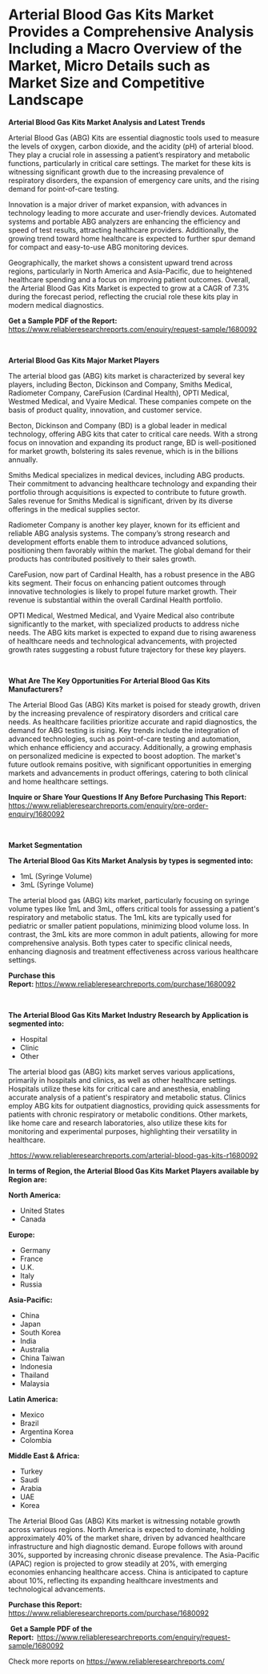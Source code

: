 <p><h1>Arterial Blood Gas Kits Market Provides a Comprehensive Analysis Including a Macro Overview of the Market, Micro Details such as Market Size and Competitive Landscape</h1></p><p><strong>Arterial Blood Gas Kits Market Analysis and Latest Trends</strong></p>
<p><p>Arterial Blood Gas (ABG) Kits are essential diagnostic tools used to measure the levels of oxygen, carbon dioxide, and the acidity (pH) of arterial blood. They play a crucial role in assessing a patient’s respiratory and metabolic functions, particularly in critical care settings. The market for these kits is witnessing significant growth due to the increasing prevalence of respiratory disorders, the expansion of emergency care units, and the rising demand for point-of-care testing.</p><p>Innovation is a major driver of market expansion, with advances in technology leading to more accurate and user-friendly devices. Automated systems and portable ABG analyzers are enhancing the efficiency and speed of test results, attracting healthcare providers. Additionally, the growing trend toward home healthcare is expected to further spur demand for compact and easy-to-use ABG monitoring devices.</p><p>Geographically, the market shows a consistent upward trend across regions, particularly in North America and Asia-Pacific, due to heightened healthcare spending and a focus on improving patient outcomes. Overall, the Arterial Blood Gas Kits Market is expected to grow at a CAGR of 7.3% during the forecast period, reflecting the crucial role these kits play in modern medical diagnostics.</p></p>
<p><strong>Get a Sample PDF of the Report:&nbsp;</strong> <a href="https://www.reliableresearchreports.com/enquiry/request-sample/1680092?utm_campaign=3216&utm_medium=2&utm_source=Github&utm_content=ia&utm_term=25032025&utm_id=arterial-blood-gas-kits">https://www.reliableresearchreports.com/enquiry/request-sample/1680092</a></p>
<p>&nbsp;</p>
<p><strong>Arterial Blood Gas Kits Major Market Players</strong></p>
<p><p>The arterial blood gas (ABG) kits market is characterized by several key players, including Becton, Dickinson and Company, Smiths Medical, Radiometer Company, CareFusion (Cardinal Health), OPTI Medical, Westmed Medical, and Vyaire Medical. These companies compete on the basis of product quality, innovation, and customer service.</p><p>Becton, Dickinson and Company (BD) is a global leader in medical technology, offering ABG kits that cater to critical care needs. With a strong focus on innovation and expanding its product range, BD is well-positioned for market growth, bolstering its sales revenue, which is in the billions annually.</p><p>Smiths Medical specializes in medical devices, including ABG products. Their commitment to advancing healthcare technology and expanding their portfolio through acquisitions is expected to contribute to future growth. Sales revenue for Smiths Medical is significant, driven by its diverse offerings in the medical supplies sector.</p><p>Radiometer Company is another key player, known for its efficient and reliable ABG analysis systems. The company’s strong research and development efforts enable them to introduce advanced solutions, positioning them favorably within the market. The global demand for their products has contributed positively to their sales growth.</p><p>CareFusion, now part of Cardinal Health, has a robust presence in the ABG kits segment. Their focus on enhancing patient outcomes through innovative technologies is likely to propel future market growth. Their revenue is substantial within the overall Cardinal Health portfolio.</p><p>OPTI Medical, Westmed Medical, and Vyaire Medical also contribute significantly to the market, with specialized products to address niche needs. The ABG kits market is expected to expand due to rising awareness of healthcare needs and technological advancements, with projected growth rates suggesting a robust future trajectory for these key players.</p></p>
<p>&nbsp;</p>
<p><strong>What Are The Key Opportunities For Arterial Blood Gas Kits Manufacturers?</strong></p>
<p><p>The Arterial Blood Gas (ABG) Kits market is poised for steady growth, driven by the increasing prevalence of respiratory disorders and critical care needs. As healthcare facilities prioritize accurate and rapid diagnostics, the demand for ABG testing is rising. Key trends include the integration of advanced technologies, such as point-of-care testing and automation, which enhance efficiency and accuracy. Additionally, a growing emphasis on personalized medicine is expected to boost adoption. The market's future outlook remains positive, with significant opportunities in emerging markets and advancements in product offerings, catering to both clinical and home healthcare settings.</p></p>
<p><strong>Inquire or Share Your Questions If Any Before Purchasing This Report:</strong> <a href="https://www.reliableresearchreports.com/enquiry/pre-order-enquiry/1680092?utm_campaign=3216&utm_medium=2&utm_source=Github&utm_content=ia&utm_term=25032025&utm_id=arterial-blood-gas-kits">https://www.reliableresearchreports.com/enquiry/pre-order-enquiry/1680092</a></p>
<p>&nbsp;</p>
<p><strong>Market Segmentation</strong></p>
<p><strong>The Arterial Blood Gas Kits Market Analysis by types is segmented into:</strong></p>
<p><ul><li>1mL (Syringe Volume)</li><li>3mL (Syringe Volume)</li></ul></p>
<p><p>The arterial blood gas (ABG) kits market, particularly focusing on syringe volume types like 1mL and 3mL, offers critical tools for assessing a patient's respiratory and metabolic status. The 1mL kits are typically used for pediatric or smaller patient populations, minimizing blood volume loss. In contrast, the 3mL kits are more common in adult patients, allowing for more comprehensive analysis. Both types cater to specific clinical needs, enhancing diagnosis and treatment effectiveness across various healthcare settings.</p></p>
<p><strong>Purchase this Report:&nbsp;</strong><a href="https://www.reliableresearchreports.com/purchase/1680092?utm_campaign=3216&utm_medium=2&utm_source=Github&utm_content=ia&utm_term=25032025&utm_id=arterial-blood-gas-kits">https://www.reliableresearchreports.com/purchase/1680092</a></p>
<p>&nbsp;</p>
<p><strong>The Arterial Blood Gas Kits Market Industry Research by Application is segmented into:</strong></p>
<p><ul><li>Hospital</li><li>Clinic</li><li>Other</li></ul></p>
<p><p>The arterial blood gas (ABG) kits market serves various applications, primarily in hospitals and clinics, as well as other healthcare settings. Hospitals utilize these kits for critical care and anesthesia, enabling accurate analysis of a patient's respiratory and metabolic status. Clinics employ ABG kits for outpatient diagnostics, providing quick assessments for patients with chronic respiratory or metabolic conditions. Other markets, like home care and research laboratories, also utilize these kits for monitoring and experimental purposes, highlighting their versatility in healthcare.</p></p>
<p><a href="https://www.reliableresearchreports.com/arterial-blood-gas-kits-r1680092?utm_campaign=3216&utm_medium=2&utm_source=Github&utm_content=ia&utm_term=25032025&utm_id=arterial-blood-gas-kits">&nbsp;https://www.reliableresearchreports.com/arterial-blood-gas-kits-r1680092</a></p>
<p><strong>In terms of Region, the Arterial Blood Gas Kits Market Players available by Region are:</strong></p>
<p>
    <p> <strong> North America: </strong>
        <ul>
            <li>United States</li>
            <li>Canada</li>
        </ul>
        </p> 
    <p> <strong> Europe: </strong>
        <ul>
            <li>Germany</li>
            <li>France</li>
            <li>U.K.</li>
            <li>Italy</li>
            <li>Russia</li>
        </ul>
        </p> 
    <p> <strong> Asia-Pacific: </strong>
        <ul>
            <li>China</li>
            <li>Japan</li>
            <li>South Korea</li>
            <li>India</li>
            <li>Australia</li>
            <li>China Taiwan</li>
            <li>Indonesia</li>
            <li>Thailand</li>
            <li>Malaysia</li>
        </ul>
        </p> 
    <p> <strong> Latin America: </strong>
        <ul>
            <li>Mexico</li>
            <li>Brazil</li>
            <li>Argentina Korea</li>
            <li>Colombia</li>
        </ul>
        </p> 
    <p> <strong> Middle East & Africa: </strong>
        <ul>
            <li>Turkey</li>
            <li>Saudi</li>
            <li>Arabia</li>
            <li>UAE</li>
            <li>Korea</li>
        </ul>
    </p>
    </p>
<p><p>The Arterial Blood Gas (ABG) Kits market is witnessing notable growth across various regions. North America is expected to dominate, holding approximately 40% of the market share, driven by advanced healthcare infrastructure and high diagnostic demand. Europe follows with around 30%, supported by increasing chronic disease prevalence. The Asia-Pacific (APAC) region is projected to grow steadily at 20%, with emerging economies enhancing healthcare access. China is anticipated to capture about 10%, reflecting its expanding healthcare investments and technological advancements.</p></p>
<p><strong>Purchase this Report: </strong><a href="https://www.reliableresearchreports.com/purchase/1680092?utm_campaign=3216&utm_medium=2&utm_source=Github&utm_content=ia&utm_term=25032025&utm_id=arterial-blood-gas-kits">https://www.reliableresearchreports.com/purchase/1680092</a></p>
<p>&nbsp;<strong>Get a Sample PDF of the Report:&nbsp;&nbsp;</strong><a href="https://www.reliableresearchreports.com/enquiry/request-sample/1680092?utm_campaign=3216&utm_medium=2&utm_source=Github&utm_content=ia&utm_term=25032025&utm_id=arterial-blood-gas-kits">https://www.reliableresearchreports.com/enquiry/request-sample/1680092</a></p>
<p><strong></strong></p>
<p>Check more reports on <a href="https://www.reliableresearchreports.com/?utm_campaign=3216&utm_medium=2&utm_source=Github&utm_content=ia&utm_term=25032025&utm_id=arterial-blood-gas-kits">https://www.reliableresearchreports.com/</a></p>